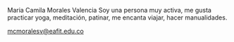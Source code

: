 Maria Camila Morales Valencia 
Soy una persona muy activa, me gusta practicar yoga, meditación, patinar, me encanta viajar, hacer manualidades.

mcmoralesv@eafit.edu.co
